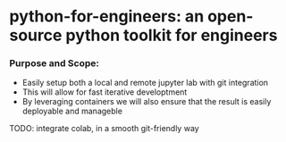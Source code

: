 # python-for-engineers: an open-source python toolkit for engineers

### Purpose and Scope:
- Easily setup both a local and remote jupyter lab with git integration
- This will allow for fast iterative developtment
- By leveraging containers we will also ensure that the result is easily deployable and manageble

TODO: integrate colab, in a smooth git-friendly way